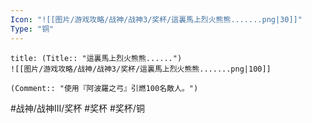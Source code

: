 ```yaml
---
Icon: "![[图片/游戏攻略/战神/战神3/奖杯/這裏馬上烈火熊熊.......png|30]]"
Type: "铜"
---
```

```ad-common-bronze-trophy
title: (Title:: "這裏馬上烈火熊熊......")
![[图片/游戏攻略/战神/战神3/奖杯/這裏馬上烈火熊熊.......png|100]]

(Comment:: "使用『阿波羅之弓』引燃100名敵人。")
```

#战神/战神III/奖杯 #奖杯 #奖杯/铜
